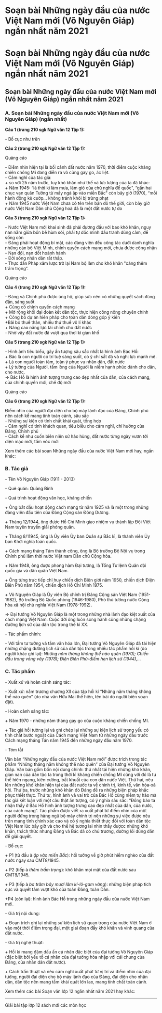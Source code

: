 # Soạn bài Những ngày đầu của nước Việt Nam mới (Võ Nguyên Giáp) ngắn nhất năm 2021

# Soạn bài Những ngày đầu của nước Việt Nam mới (Võ Nguyên Giáp) ngắn nhất năm 2021

## Soạn bài Những ngày đầu của nước Việt Nam mới (Võ Nguyên Giáp) ngắn nhất năm 2021

### **A. Soạn bài Những ngày đầu của nước Việt Nam mới (Võ Nguyên Giáp) (ngắn nhất)**

**Câu 1 (trang 210 sgk Ngữ văn 12 Tập 1):**

\- Bố cục như trên  


**Câu 2 (trang 210 sgk Ngữ văn 12 Tập 1):**

Quảng cáo

\- Điểm nhìn hiện tại là bối cảnh đất nước năm 1970, thời điểm cuộc kháng chiến chống Mĩ đang diễn ra vô cùng gay go, ác liệt.  
\- Cảm nghĩ của tác giả:  
\+ so với 25 năm trước, tuy khó khăn như thế và lực lượng của ta đã khác:  
\+ Năm 1945: “là thời kì làm mưa, làm gió của chủ nghĩa đế quốc", “gần hai chục vạn quân Tưởng từ mấy ngả ập vào miền Bắc" còn bây giờ (1970), “mỗi hành động kẻ cướp... không tránh khỏi bị trừng phạt  
\+ Năm 1945 nước Việt Nam chưa có tên trên bản đồ thế giới, còn bây giờ nước Việt Nam Dân chủ Cộng hoà đã là một đất nước tự do  


**Câu 3 (trang 210 sgk Ngữ văn 12 Tập 1):**

\- Nước Việt Nam mới khai sinh đã phải đương đầu với bao khó khăn, nguy nan nằm giữa bốn bề hùm sói, phải tự dốc mình đấu tranh dũng cảm, để sống còn  
\- Đảng phải hoạt động bí mật, các đảng viên đều công tác dưới danh nghĩa những cán bộ Việt Minh, chính quyền cách mạng mới, chưa được công nhận  
\- Nạn đói, nạn dốt hoành hành  
\- Đời sống nhân dân rất thấp.   
\- Thực dân Pháp xâm lược trở lại Nam bộ làm cho khó khăn "càng thêm trầm trọng”.  


Quảng cáo

**Câu 4 (trang 210 sgk Ngữ văn 12 Tập 1):**

\- Đảng và Chính phủ được ủng hộ, giúp sức nên có những quyết sách đúng đắn, sáng suốt  
\+ Củng cố chính quyền cách mạng  
\+ Mở rộng khối đại đoàn kết dân tộc, thực hiện công nông chuyên chính  
\+ Công bố dự án hiến pháp cho toàn dân đóng góp ý kiến  
+Bãi bỏ thuế thân, nhiều thứ thuế vô lí khác  
\+ Nâng cao năng lực tài chính cho đất nước  
\- Nhờ vậy đất nước đã vượt qua thời kì gian khổ  


**Câu 5 (trang 210 sgk Ngữ văn 12 Tập 1):**

\- Hình ảnh tiêu biểu, gây ấn tượng sâu sắc nhất là hình ảnh Bác Hồ:  
\+ Bác là con người có trí tuệ sáng suốt, có ý chí sắt đá và nghị lực mạnh mẽ.  
\+ Là con người toàn tâm, toàn ý phục vụ nhân dân, đất nước  
\+ Lý tưởng của Người, tấm lòng của Người là niềm hạnh phúc dành cho dân, cho nước.  
→ Bác Hồ là hình ảnh tượng trưng cao đẹp nhất của dân, của cách mạng, của chính quyền mới, chế độ mới  


Quảng cáo

**Câu 6 (trang 210 sgk Ngữ văn 12 Tập 1):**

Điểm nhìn của người đại diện cho bộ máy lãnh đạo của Đảng, Chính phủ nên cách kể mang tính toàn cảnh, sâu sắc  
\- Những sự kiện có tính chất khái quát, tổng hợp  
\- Cảm nghĩ có tính khách quan, tiêu biểu cho cảm nghĩ, chí hướng của Đảng, Chính phủ  
\- Cách kể như cuốn biên niên sử hào hùng, đất nước từng ngày vươn tới diện mạo mới, tầm vóc mới  


Xem thêm các bài soạn Những ngày đầu của nước Việt Nam mới hay, ngắn khác:

### **B. Tác giả**

\- Tên Võ Nguyên Giáp (1911 - 2013) 

\- Quê quán: Quảng Bình

\- Quá trình hoạt động văn học, kháng chiến 

\+ Ông bắt đầu hoạt động cách mạng từ năm 1925 và là một trong những đảng viên đầu tiên của Đảng Cộng sản Đông Dương.

\+ Tháng 12/1944, ông được Hồ Chí Minh giao nhiệm vụ thành lập Đội Việt Nam tuyên truyền giải phóng quân.

\+ Tháng 8/11945, ông là Ủy viên Ủy ban Quân sự Bắc kì, là thành viên Ủy ban Khởi nghĩa toàn quốc.

\+ Cách mạng tháng Tám thành công, ông là Bộ trưởng Bộ Nội vụ trong Chính phủ lâm thời nước Việt nam Dân chủ Cộng hòa.

\+ Năm 1948, ông được phong hàm Đại tướng, là Tổng Tư lệnh Quân đội quốc gia và dân quân Việt Nam.

\+ Ông từng trực tiếp chỉ huy chiến dịch Biên giới năm 1950, chiến dịch Điện Biên Phủ năm 1954, chiến dịch Hồ Chí Minh 1975.

\+ Võ Nguyên Giáp là Ủy viên Bộ chính trị Đảng Cộng sản Việt Nam (1951-1982), Bộ trưởng Bộ Quốc phòng (1946-1980), Phó thủ tướng nước Cộng hòa xã hội chủ nghĩa Việt Nam (1978-1992).

=> Đại tướng Võ Nguyên Giáp là một trong những nhà lãnh đạo kiệt xuất của cách mạng Việt Nam. Cuộc đời ông luôn song hành cũng những chặng đường lịch sử của dân tộc trong thế kỉ XX.

\- Tác phẩm chính: 

\- Với tầm tư tưởng và tầm văn hóa lớn, Đại tướng Võ Nguyên Giáp đã tái hiện những chặng đường lịch sử của dân tộc trong nhiều tác phẩm hồi kí (do người khác ghi lại): _Những năm tháng không thể nào quên (1970); Chiến đấu trong vòng vây (1978); Điện Biên Phủ-điểm hẹn lịch sử (1944),..._

### **C. Tác phẩm**

\- Xuất xứ và hoàn cảnh sáng tác: 

\- Xuất xứ: nằm trương chương XII của tập hồi kí “Những năm tháng không thể nào quên” (do nhà văn Hữu Mai thể hiện, tên bài do người biên soạn đặt).

\- Hoàn cảnh sáng tác:

\+ Năm 1970 - những năm tháng gay go của cuộc kháng chiến chống Mĩ.

\+ Tác giả hồi tưởng lại và ghi chép lại những sự kiện lịch sử trọng yếu có tính chất bước ngoặt của Cách mạng Việt Nam từ những ngày đầu trước Cách mạng tháng Tán năm 1945 đến những ngày đầu năm 1970.

\- Tóm tắt 

Văn bản “Những ngày đầu của nước Việt Nam mới” được trích trong tác phẩm “Những tháng năm không thể nào quên” của Đại tướng Võ Nguyên Giáp. Văn bản gồm bốn nội dung chính: thứ nhất tái hiện những khó khăn, gian nan của dân tộc ta trong thời kì kháng chiến chống Mĩ cùng với đó là tư thế hiên ngang, kiên cường, bất khuất của con dân nước Việt. Thứ hai, nêu lên những khó khăn hiện tại của đất nước ta về chính trị, kinh tế, văn hóa-xã hội. Thứ ba, trước những khó khăn đó Đảng đề ra những biện pháp khắc phục thiết thực. Thứ tư, hình ảnh và vai trò của Bác Hồ cùng niềm tự hào mà tác giả kết luận với một câu thật ấn tượng, có ý nghĩa sâu sắc: “Đồng bào ta nhận thấy ở Bác Hồ hình ảnh tượng trưng cao đẹp nhất của dân, của nước, của cách mạng”. Tác phẩm được viết ra xuất phát từ điểm nhìn của một người đứng trong hàng ngũ bộ máy chính trị nên những sự việc được nêu trên mang tính chính xác cao và có ý nghĩa thiết thực đối với toàn dân tộc Việt Nam lúc bấy giờ và cho thế hệ tương lai nhìn thấy đượcc những khó khăn, thách thức nhưng Đảng và Bác đã có chủ trương, đường lối đúng đắn để giải quyết.

\- Bố cục: 

\+ P1 (từ đầu à _ập vào miền Bắc_): hồi tưởng về giờ phút hiểm nghèo của đất nước ngay sau CMT8/1945.

\+ P2 (tiếp à _thêm trầm trọng_): khó khăn mọi mặt của đất nước sau CMT8/1945.

\+ P3 (tiếp à _ba trăm bảy mươi lăm ki-lô-gam vàng_): những biện pháp tích cực và quyết tâm vượt khó của toàn Đảng, toàn Dân.

+P4 (còn lại): hình ảnh Bác Hồ trong những ngày đầu của nước Việt Nam mới.

\- Giá trị nội dung: 

\+ Đoạn trích ghi lại những sự kiện lịch sử quan trọng của nước Việt Nam ở vào một thời điểm trọng đại, một giai đoạn đầy khó khăn và vinh quang của đất nước.

\- Giá trị nghệ thuật:

\+ Hồi kí mang đậm dấu ấn cá nhân đặc biệt của đại tướng Võ Nguyên Giáp (đặc biệt bởi yếu tố cá nhân của đại tướng hòa nhập với cái chung của Đảng, của nhân dân đất nước).

\+ Cách trần thuật và nêu cảm nghĩ xuất phát từ vị trí và điểm nhìn của đại tướng, người đại diện cho bộ máy lãnh đạo của Đảng, đại diện cho nhân dân, dân tộc nên mang tầm khái quát lớn lao, mang tính chất toàn cảnh.

Xem thêm các bài Soạn văn lớp 12 ngắn nhất năm 2021 hay khác:

* * *

Giải bài tập lớp 12 sách mới các môn học
